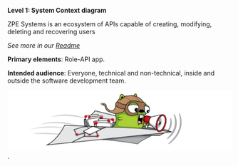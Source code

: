 
**Level 1: System Context diagram**

ZPE Systems is an ecosystem of APIs capable of creating, modifying, deleting and recovering users

_See more in our [Readme](https://github.com/wstiehler/zpe-project)_

**Primary elements**: Role-API app.

**Intended audience**: Everyone, technical and non-technical, inside and outside the software development team.

![alt text for screen readers](banner.png "Text to show on mouseover").